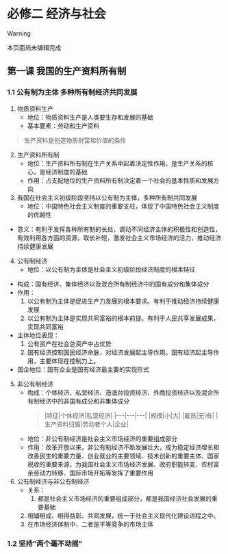 
# 必修二 经济与社会

> [!warning]
> 本页面尚未编辑完成

## 第一课 我国的生产资料所有制
### 1.1 公有制为主体 多种所有制经济共同发展
1. 物质资料生产
	- 地位：物质资料生产是人类要生存和发展的基础
 	- 基本要素：劳动和生产资料
  > 生产资料是创造物质财富和价值的条件
2. 生产资料所有制
	- 地位：生产资料所有制在生产关系中起着决定性作用，是生产关系的核心，是经济制度的基础
 	- 作用：占支配地位的生产资料所有制决定着一个社会的基本性质和发展方向
3. 我国在社会主义初级阶段坚持以公有制为主体，多种所有制共同发展
	- 地位：中国特色社会主义制度的重要支柱，体现了中国特色社会主义制度的优越性
  - 意义：有利于发挥各种所有制的长处，调动不同经济主体的积极性和创造性，有效利用各方面的资源，取长补短，激发社会主义市场经济的活力，推动经济持续健康发展
4. 公有制经济
	- 地位：以公有制为主体是社会主义初级阶段经济制度的根本特征
  - 构成：国有经济、集体经济以及混合所有制经济中的国有成分和集体成分
  - 作用：
  	1. 以公有制为主体是促进生产力发展的根本要求。有利于推动经济持续健康发展
    2. 以公有制为主体是实现共同富裕的根本前提。有利于人民共享发展成果，实现共同富裕
  - 主体地位表现：
  	1. 公有资产在社会总资产中占优势
    2. 国有经济控制国民经济命脉，对经济发展起主导作用。国有经济起主导作用，主要体现在控制力上。
  - 国企地位：国有企业是国有经济最主要的实现形式
5. 非公有制经济
	- 构成：个体经济、私营经济、港澳台投资经济、外商投资经济以及混合所有制经济中的非国有成分和非集体成分
 		> |特征|个体经济|私营经济|
   		|---|---|---|
      |规模|小|大|
      |雇员|无|有|
      |生产资料归属|劳动者个人|企业|
	- 地位：非公有制经济是社会主义市场经济的重要组成部分
 	- 作用：改革开放以来，非公有制经济不断发展壮大，成为稳定经济增长和改善民生的重要力量、创业就业的主要领域、技术创新的重要主体、国家税收的重要来源，为我国社会主义市场经济发展、政府职能转变、农村富余劳动力转移、国际市场开拓等发挥了重要作用
6. 公有制经济与非公有制经济
	- 关系：
 		1. 都是社会主义市场经济的重要组成部分，都是我国经济社会发展的重要基础
    2. 相辅相成、相得益彰、共同发展，统一于社会主义现代化建设进程之中。
    3. 在市场经济体制中，二者是平等竞争的市场主体

### 1.2 坚持"两个毫不动摇"




